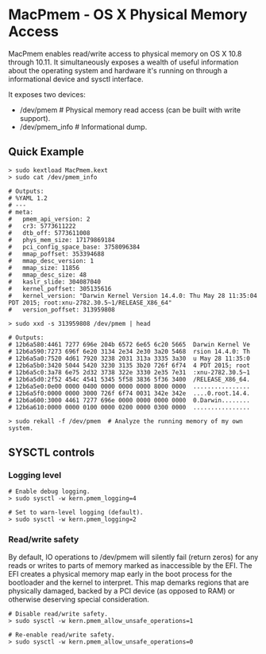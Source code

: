 # MacPmem - OS X Physical Memory Access

MacPmem enables read/write access to physical memory on OS X 10.8 through
10.11. It simultaneously exposes a wealth of useful information about the
operating system and hardware it's running on through a informational device and
sysctl interface.

It exposes two devices:

 - /dev/pmem  # Physical memory read access (can be built with write support).
 - /dev/pmem_info  # Informational dump.

## Quick Example

	> sudo kextload MacPmem.kext
	> sudo cat /dev/pmem_info

	# Outputs:
	# %YAML 1.2
	# ---
	# meta:
	#   pmem_api_version: 2
	#   cr3: 5773611222
	#   dtb_off: 5773611008
	#   phys_mem_size: 17179869184
	#   pci_config_space_base: 3758096384
	#   mmap_poffset: 353394688
	#   mmap_desc_version: 1
	#   mmap_size: 11856
	#   mmap_desc_size: 48
	#   kaslr_slide: 304087040
	#   kernel_poffset: 305135616
	#   kernel_version: "Darwin Kernel Version 14.4.0: Thu May 28 11:35:04 PDT 2015; root:xnu-2782.30.5~1/RELEASE_X86_64"
	#   version_poffset: 313959808

	> sudo xxd -s 313959808 /dev/pmem | head

	# Outputs:
	# 12b6a580:4461 7277 696e 204b 6572 6e65 6c20 5665  Darwin Kernel Ve
	# 12b6a590:7273 696f 6e20 3134 2e34 2e30 3a20 5468  rsion 14.4.0: Th
	# 12b6a5a0:7520 4d61 7920 3238 2031 313a 3335 3a30  u May 28 11:35:0
	# 12b6a5b0:3420 5044 5420 3230 3135 3b20 726f 6f74  4 PDT 2015; root
	# 12b6a5c0:3a78 6e75 2d32 3738 322e 3330 2e35 7e31  :xnu-2782.30.5~1
	# 12b6a5d0:2f52 454c 4541 5345 5f58 3836 5f36 3400  /RELEASE_X86_64.
	# 12b6a5e0:0e00 0000 0400 0000 0000 0000 8000 0000  ................
	# 12b6a5f0:0000 0000 3000 726f 6f74 0031 342e 342e  ....0.root.14.4.
	# 12b6a600:3000 4461 7277 696e 0000 0000 0000 0000  0.Darwin........
	# 12b6a610:0000 0000 0100 0000 0200 0000 0300 0000  ................

	> sudo rekall -f /dev/pmem  # Analyze the running memory of my own system.

## SYSCTL controls

### Logging level

	# Enable debug logging.
	> sudo sysctl -w kern.pmem_logging=4

	# Set to warn-level logging (default).
	> sudo sysctl -w kern.pmem_logging=2

### Read/write safety

By default, IO operations to /dev/pmem will silently fail (return zeros) for any
reads or writes to parts of memory marked as inaccessible by the EFI. The EFI
creates a physical memory map early in the boot process for the bootloader and
the kernel to interpret. This map demarks regions that are physically damaged,
backed by a PCI device (as opposed to RAM) or otherwise deserving special
consideration.

	# Disable read/write safety.
	> sudo sysctl -w kern.pmem_allow_unsafe_operations=1

	# Re-enable read/write safety.
	> sudo sysctl -w kern.pmem_allow_unsafe_operations=0
